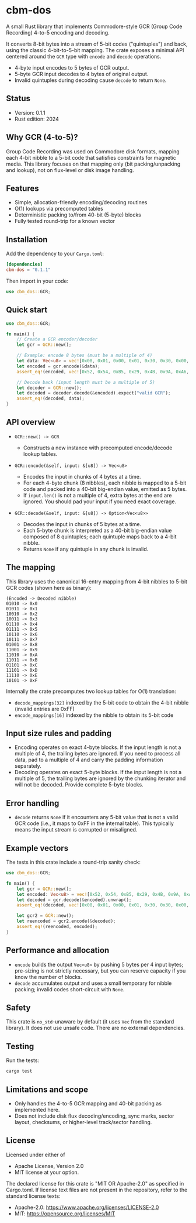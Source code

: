 # cbm-dos

A small Rust library that implements Commodore-style GCR (Group Code Recording) 4-to-5 encoding and decoding.

It converts 8-bit bytes into a stream of 5-bit codes ("quintuples") and back, using the classic 4-bit-to-5-bit mapping. The crate exposes a minimal API centered around the `GCR` type with `encode` and `decode` operations.

- 4-byte input encodes to 5 bytes of GCR output.
- 5-byte GCR input decodes to 4 bytes of original output.
- Invalid quintuples during decoding cause `decode` to return `None`.

## Status
- Version: 0.1.1
- Rust edition: 2024

## Why GCR (4-to-5)?
Group Code Recording was used on Commodore disk formats, mapping each 4-bit nibble to a 5-bit code that satisfies constraints for magnetic media. This library focuses on that mapping only (bit packing/unpacking and lookup), not on flux-level or disk image handling.

## Features
- Simple, allocation-friendly encoding/decoding routines
- O(1) lookups via precomputed tables
- Deterministic packing to/from 40-bit (5-byte) blocks
- Fully tested round-trip for a known vector

## Installation
Add the dependency to your `Cargo.toml`:

```toml
[dependencies]
cbm-dos = "0.1.1"
```

Then import in your code:

```rust
use cbm_dos::GCR;
```

## Quick start

```rust
use cbm_dos::GCR;

fn main() {
    // Create a GCR encoder/decoder
    let gcr = GCR::new();

    // Example: encode 8 bytes (must be a multiple of 4)
    let data: Vec<u8> = vec![0x08, 0x01, 0x00, 0x01, 0x30, 0x30, 0x00, 0x00];
    let encoded = gcr.encode(&data);
    assert_eq!(encoded, vec![0x52, 0x54, 0xB5, 0x29, 0x4B, 0x9A, 0xA6, 0xA5, 0x29, 0x4A]);

    // Decode back (input length must be a multiple of 5)
    let decoder = GCR::new();
    let decoded = decoder.decode(&encoded).expect("valid GCR");
    assert_eq!(decoded, data);
}
```

## API overview

- `GCR::new() -> GCR`
  - Constructs a new instance with precomputed encode/decode lookup tables.

- `GCR::encode(&self, input: &[u8]) -> Vec<u8>`
  - Encodes the input in chunks of 4 bytes at a time.
  - For each 4-byte chunk (8 nibbles), each nibble is mapped to a 5-bit code and packed into a 40-bit big-endian value, emitted as 5 bytes.
  - If `input.len()` is not a multiple of 4, extra bytes at the end are ignored. You should pad your input if you need exact coverage.

- `GCR::decode(&self, input: &[u8]) -> Option<Vec<u8>>`
  - Decodes the input in chunks of 5 bytes at a time.
  - Each 5-byte chunk is interpreted as a 40-bit big-endian value composed of 8 quintuples; each quintuple maps back to a 4-bit nibble.
  - Returns `None` if any quintuple in any chunk is invalid.

## The mapping

This library uses the canonical 16-entry mapping from 4-bit nibbles to 5-bit GCR codes (shown here as binary):

```
(Encoded -> Decoded nibble)
01010 -> 0x0
01011 -> 0x1
10010 -> 0x2
10011 -> 0x3
01110 -> 0x4
01111 -> 0x5
10110 -> 0x6
10111 -> 0x7
01001 -> 0x8
11001 -> 0x9
11010 -> 0xA
11011 -> 0xB
01101 -> 0xC
11101 -> 0xD
11110 -> 0xE
10101 -> 0xF
```

Internally the crate precomputes two lookup tables for O(1) translation:
- `decode_mappings[32]` indexed by the 5-bit code to obtain the 4-bit nibble (invalid entries are 0xFF)
- `encode_mappings[16]` indexed by the nibble to obtain its 5-bit code

## Input size rules and padding
- Encoding operates on exact 4-byte blocks. If the input length is not a multiple of 4, the trailing bytes are ignored. If you need to process all data, pad to a multiple of 4 and carry the padding information separately.
- Decoding operates on exact 5-byte blocks. If the input length is not a multiple of 5, the trailing bytes are ignored by the chunking iterator and will not be decoded. Provide complete 5-byte blocks.

## Error handling
- `decode` returns `None` if it encounters any 5-bit value that is not a valid GCR code (i.e., it maps to 0xFF in the internal table). This typically means the input stream is corrupted or misaligned.

## Example vectors
The tests in this crate include a round-trip sanity check:

```rust
use cbm_dos::GCR;

fn main() {
    let gcr = GCR::new();
    let encoded: Vec<u8> = vec![0x52, 0x54, 0xB5, 0x29, 0x4B, 0x9A, 0xA6, 0xA5, 0x29, 0x4A];
    let decoded = gcr.decode(&encoded).unwrap();
    assert_eq!(decoded, vec![0x08, 0x01, 0x00, 0x01, 0x30, 0x30, 0x00, 0x00]);

    let gcr2 = GCR::new();
    let reencoded = gcr2.encode(&decoded);
    assert_eq!(reencoded, encoded);
}
```

## Performance and allocation
- `encode` builds the output `Vec<u8>` by pushing 5 bytes per 4 input bytes; pre-sizing is not strictly necessary, but you can reserve capacity if you know the number of blocks.
- `decode` accumulates output and uses a small temporary for nibble packing; invalid codes short-circuit with `None`.

## Safety
This crate is `no_std`-unaware by default (it uses `Vec` from the standard library). It does not use unsafe code. There are no external dependencies.

## Testing
Run the tests:

```bash
cargo test
```

## Limitations and scope
- Only handles the 4-to-5 GCR mapping and 40-bit packing as implemented here.
- Does not include disk flux decoding/encoding, sync marks, sector layout, checksums, or higher-level track/sector handling.

## License
Licensed under either of
- Apache License, Version 2.0
- MIT license
at your option.

The declared license for this crate is "MIT OR Apache-2.0" as specified in Cargo.toml. If license text files are not present in the repository, refer to the standard license texts:
- Apache-2.0: https://www.apache.org/licenses/LICENSE-2.0
- MIT: https://opensource.org/licenses/MIT
